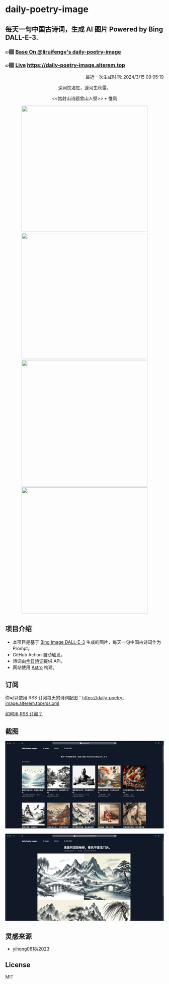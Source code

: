 
# daily-poetry-image

## 每天一句中国古诗词，生成 AI 图片 Powered by Bing DALL-E-3.

### 👉🏽 [Base On @liruifengv's daily-poetry-image](https://github.com/liruifengv/daily-poetry-image)

### 👉🏽 [Live](https://daily-poetry-image.alterem.top/) https://daily-poetry-image.alterem.top

<p align="right">
  最近一次生成时间: 2024/3/15 09:05:19
</p>
<p align="center">
深涧饮渴虹，邃河生秋雷。
</p>
<p align="center">
<<姑射山诗题曾山人壁>> • 惟凤
</p>
<p align="center">
<img src="https://tse3.mm.bing.net/th/id/OIG3.IAcGM0umFKZNQA_wB_4M" height="400" width="400" />
<img src="https://tse4.mm.bing.net/th/id/OIG3.rqIIog5fl9ugXv.kwDdb" height="400" width="400" />
<img src="https://tse1.mm.bing.net/th/id/OIG3.bTTF60vP_WAGvhK.RH0_" height="400" width="400" />
<img src="https://tse2.mm.bing.net/th/id/OIG3.7VyNvn.e8tWfzQUXg5El" height="400" width="400" />
</p>

## 项目介绍

-   本项目是基于 [Bing Image DALL-E-3](https://www.bing.com/images/create) 生成的图片，每天一句中国古诗词作为 Prompt。
-   GitHub Action 自动触发。
-   诗词由[今日诗词](https://www.jinrishici.com/)提供 API。
-   网站使用 [Astro](https://astro.build) 构建。

## 订阅

你可以使用 RSS 订阅每天的诗词配图：https://daily-poetry-image.alterem.top/rss.xml

[如何用 RSS 订阅？](https://zhuanlan.zhihu.com/p/55026716)

## 截图

![图片列表](./screenshots/Snipaste_2023-12-28_21-00-26.png)

![图片详情](./screenshots/Snipaste_2023-12-28_21-00-53.png)

## 灵感来源

-   [yihong0618/2023](https://github.com/yihong0618/2023)

## License

MIT
